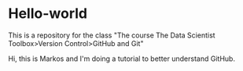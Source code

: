 # Hello-world
This is a repository for the class "The course The Data Scientist Toolbox>Version Control>GitHub and Git"

Hi, this is Markos and I'm doing a tutorial to better understand GitHub.
